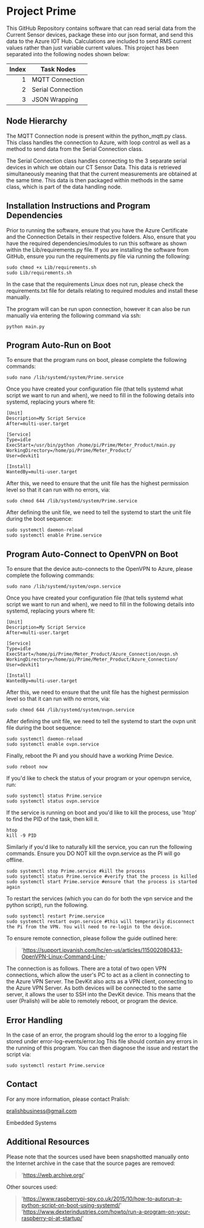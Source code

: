 # Project Prime


This GitHub Repository contains software that can read serial data from the Current Sensor devices, package these into our json format, and send this data to the Azure IOT Hub. Calculations are included to send RMS current values rather than just variable current values. This project has been separated into the following nodes shown below:

| Index|    Task Nodes       |
|-----:|---------------------|
|     1| MQTT Connection     |
|     2| Serial Connection   |
|     3| JSON Wrapping       |



## Node Hierarchy
The MQTT Connection node is present within the python_mqtt.py class. This class handles the connection to Azure, with loop control as well as a method to send data from the Serial Connection class.

The Serial Connection class handles connecting to the 3 separate serial devices in which we obtain our CT Sensor Data. This data is retrieved simultaneously meaning that that the current measurements are obtained at the same time. This data is then packaged within methods in the same class, which is part of the data handling node.



## Installation Instructions and Program Dependencies
Prior to running the software, ensure that you have the Azure Certificate and the Connection Details in their respective folders. Also, ensure that you have the required dependencies/modules to run this software as shown within the Lib/requirements.py file. If you are installing the software from GitHub, ensure you run the requirements.py file via running the following:

```
sudo chmod +x Lib/requirements.sh
sudo Lib/requirements.sh
```

In the case that the requirements Linux does not run, please check the requirements.txt file for details relating to required modules and install these manually.

The program will can be run upon connection, however it can also be run manually via entering the following command via ssh:

```
python main.py
```

## Program Auto-Run on Boot
To ensure that the program runs on boot, please complete the following commands:

```
sudo nano /lib/systemd/system/Prime.service
```

Once you have created your configuration file (that tells systemd what script we want to run and when), we need to fill in the following details into systemd, replacing yours where fit:

```
[Unit]
Description=My Script Service
After=multi-user.target

[Service]
Type=idle
ExecStart=/usr/bin/python /home/pi/Prime/Meter_Product/main.py
WorkingDirectory=/home/pi/Prime/Meter_Product/
User=devkit1

[Install]
WantedBy=multi-user.target
```

After this, we need to ensure that the unit file has the highest permission level so that it can run with no errors, via:

```
sudo chmod 644 /lib/systemd/system/Prime.service
```

After defining the unit file, we need to tell the systemd to start the unit file during the boot sequence:
```
sudo systemctl daemon-reload
sudo systemctl enable Prime.service
```
## Program Auto-Connect to OpenVPN on Boot

To ensure that the device auto-connects to the OpenVPN to Azure, please complete the following commands:

```
sudo nano /lib/systemd/system/ovpn.service
```

Once you have created your configuration file (that tells systemd what script we want to run and when), we need to fill in the following details into systemd, replacing yours where fit:

```
[Unit]
Description=My Script Service
After=multi-user.target

[Service]
Type=idle
ExecStart=/home/pi/Prime/Meter_Product/Azure_Connection/ovpn.sh
WorkingDirectory=/home/pi/Prime/Meter_Product/Azure_Connection/
User=devkit1

[Install]
WantedBy=multi-user.target
```

After this, we need to ensure that the unit file has the highest permission level so that it can run with no errors, via:

```
sudo chmod 644 /lib/systemd/system/ovpn.service
```

After defining the unit file, we need to tell the systemd to start the ovpn unit file during the boot sequence:
```
sudo systemctl daemon-reload
sudo systemctl enable ovpn.service
```

Finally, reboot the Pi and you should have a working Prime Device.
```
sudo reboot now
```

If you'd like to check the status of your program or your openvpn service, run:
```
sudo systemctl status Prime.service
sudo systemctl status ovpn.service
```

If the service is running on boot and you'd like to kill the process, use 'htop' to find the PID of the task, then kill it.
```
htop
kill -9 PID
```

Similarly if you'd like to naturally kill the service, you can run the following commands. Ensure you DO NOT kill the ovpn.service as the PI will go offline.
```
sudo systemctl stop Prime.service #kill the process
sudo systemctl status Prime.service #verify that the process is killed
sudo systemctl start Prime.service #ensure that the process is started again
```

To restart the services (which you can do for both the vpn service and the python script), run the following.
```
sudo systemctl restart Prime.service
sudo systemctl restart ovpn.service #this will temperarily disconnect the Pi from the VPN. You will need to re-login to the device.
```

To ensure remote connection, please follow the guide outlined here:
>'https://support.ipvanish.com/hc/en-us/articles/115002080433-OpenVPN-Linux-Command-Line-'

The connection is as follows. There are a total of two open VPN connections, which allow the user's PC to act as a client
in connecting to the Azure VPN Server. The DevKit also acts as a VPN client, connecting to the Azure VPN Server. As both devices will be connected to the same server, it allows the user to SSH into the DevKit device. This means that the user (Pralish) will be able to remotely reboot, or program the device.

## Error Handling

In the case of an error, the program should log the error to a logging file stored under error-log-events/error.log 
This file should contain any errors in the running of this program. You can then diagnose the issue and restart the
script via:
```
sudo systemctl restart Prime.service
```

## Contact
For any more information, please contact Pralish:

pralishbusiness@gmail.com

Embedded Systems
  
## Additional Resources 
Please note that the sources used have been snapshotted manually onto the Internet archive
in the case that the source pages are removed:
>'https://web.archive.org/'

Other sources used:
>'https://www.raspberrypi-spy.co.uk/2015/10/how-to-autorun-a-python-script-on-boot-using-systemd/'
>'https://www.dexterindustries.com/howto/run-a-program-on-your-raspberry-pi-at-startup/'
